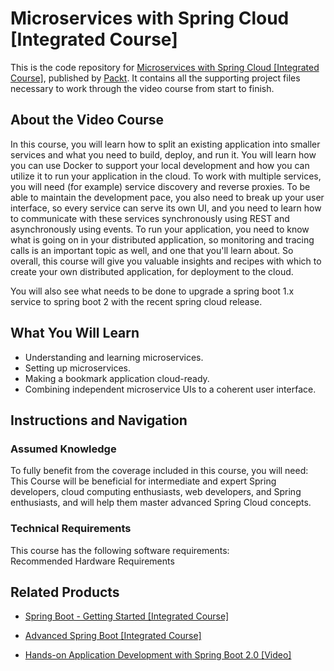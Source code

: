 # Microservices with Spring Cloud [Integrated Course]
This is the code repository for [Microservices with Spring Cloud [Integrated Course]](https://www.packtpub.com/virtualization-and-cloud/microservices-spring-cloud-integrated-course?utm_source=github&utm_medium=repository&utm_campaign=9781788392426), published by [Packt](https://www.packtpub.com/?utm_source=github). It contains all the supporting project files necessary to work through the video course from start to finish.
## About the Video Course
In this course, you will learn how to split an existing application into smaller services and what you need to build, deploy, and run it. You will learn how you can use Docker to support your local development and how you can utilize it to run your application in the cloud. To work with multiple services, you will need (for example) service discovery and reverse proxies. To be able to maintain the development pace, you also need to break up your user interface, so every service can serve its own UI, and you need to learn how to communicate with these services synchronously using REST and asynchronously using events. To run your application, you need to know what is going on in your distributed application, so monitoring and tracing calls is an important topic as well, and one that you'll learn about. So overall, this course will give you valuable insights and recipes with which to create your own distributed application, for deployment to the cloud.

You will also see what needs to be done to upgrade a spring boot 1.x service to spring boot 2 with the recent spring cloud release.

<H2>What You Will Learn</H2>
<DIV class=book-info-will-learn-text>
<UL>
<LI>Understanding and learning microservices. 
<LI>Setting up microservices. 
<LI>Making a bookmark application cloud-ready. 
<LI>Combining independent microservice UIs to a coherent user interface. </LI></UL></DIV>

## Instructions and Navigation
### Assumed Knowledge
To fully benefit from the coverage included in this course, you will need:<br/>
This Course will be beneficial for intermediate and expert Spring developers, cloud computing enthusiasts, web developers, and Spring enthusiasts, and will help them master advanced Spring Cloud concepts.
### Technical Requirements
This course has the following software requirements:<br/>
Recommended Hardware Requirements

## Related Products
* [Spring Boot - Getting Started [Integrated Course]](https://www.packtpub.com/web-development/spring-boot-getting-started-integrated-course?utm_source=github&utm_medium=repository&utm_campaign=9781788298636)

* [Advanced Spring Boot [Integrated Course]](https://www.packtpub.com/web-development/advanced-spring-boot-integrated-course?utm_source=github&utm_medium=repository&utm_campaign=9781788392297)

* [Hands-on Application Development with Spring Boot 2.0 [Video]](https://www.packtpub.com/application-development/hands-application-development-spring-boot-20-video?utm_source=github&utm_medium=repository&utm_campaign=9781789137712)

